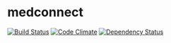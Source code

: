 # medconnect
[![Build Status](https://travis-ci.org/tannerwj/medconnect.svg?branch=master)](https://travis-ci.org/tannerwj/medconnect)
[![Code Climate](https://codeclimate.com/github/tannerwj/medconnect/badges/gpa.svg)](https://codeclimate.com/github/tannerwj/medconnect)
[![Dependency Status](https://gemnasium.com/tannerwj/medconnect.svg)](https://gemnasium.com/tannerwj/medconnect)


